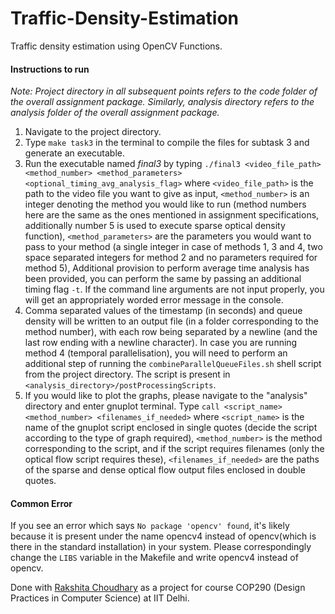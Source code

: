 # Traffic-Density-Estimation
Traffic density estimation using OpenCV Functions.

#### Instructions to run
*Note: Project directory in all subsequent points refers to the code folder of the overall assignment package. Similarly, analysis directory refers to the analysis folder of the overall assignment package.*

1. Navigate to the project directory.
2. Type `make task3` in the terminal to compile the files for subtask 3 and generate an executable. 
3. Run the executable named *final3* by typing `./final3 <video_file_path> <method_number> <method_parameters> <optional_timing_avg_analysis_flag>` where 
`<video_file_path>` is the path to the video file you want to give as input, `<method_number>` is an integer denoting the method you would like to run (method numbers here are the same as the ones mentioned in assignment specifications, additionally number 5 is used to execute sparse optical density function), `<method_parameters>` are the parameters you would want to pass to your method (a single integer in case of methods 1, 3 and 4, two space separated integers for method 2 and no parameters required for method 5), Additional provision to perform average time analysis has been provided, you can perform the same by passing an additional timing flag `-t`. If the command line arguments are not input properly, you will get an appropriately worded error message in the console.
5. Comma separated values of the timestamp (in seconds) and queue density will be written to an output file (in a folder corresponding to the method number), with each row being separated by a newline (and the last row ending with a newline character). In case you are running method 4 (temporal parallelisation), you will need to perform an additional step of running the `combineParallelQueueFiles.sh` shell script from the project directory. The script is present in `<analysis_directory>/postProcessingScripts`.
6. If you would like to plot the graphs, please navigate to the "analysis" directory and enter gnuplot terminal. Type `call <script_name> <method_number> <filenames_if_needed>` where `<script_name>` is the name of the gnuplot script enclosed in single quotes (decide the script according to the type of graph required), `<method_number>` is the method corresponding to the script, and if the script requires filenames (only the optical flow script requires these), `<filenames_if_needed>` are the paths of the sparse and dense optical flow output files enclosed in double quotes.

#### Common Error
If you see an error which says  `No package 'opencv' found`, it's likely because it is present under the name opencv4 instead of opencv(which is there in the standard installation) in your system. Please correspondingly change the `LIBS` variable in the Makefile and write opencv4 instead of opencv.

Done with [Rakshita Choudhary](https://github.com/rakshitachoudhary) as a project for course COP290 (Design Practices in Computer Science) at IIT Delhi.

